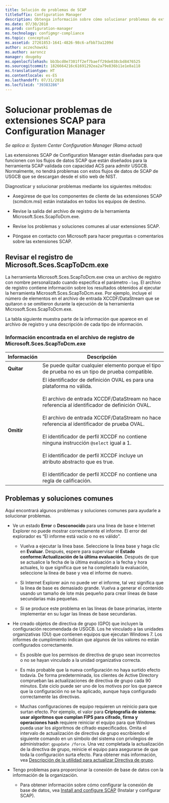 ```yaml
---
title: Solución de problemas de SCAP
titleSuffix: Configuration Manager
description: Obtenga información sobre cómo solucionar problemas de extensiones SCAP para Configuration Manager.
ms.date: 07/30/2018
ms.prod: configuration-manager
ms.technology: configmgr-compliance
ms.topic: conceptual
ms.assetid: 27261853-1641-4826-98c6-afbb73a1209d
author: aczechowski
ms.author: aaroncz
manager: dougeby
ms.openlocfilehash: bb3bcd0e7301ff2ef7baeff29de038cbd8476525
ms.sourcegitcommit: 1826664216c61691292ea2a79e836b11e1e8a118
ms.translationtype: HT
ms.contentlocale: es-ES
ms.lasthandoff: 07/31/2018
ms.locfileid: "39383286"
---
```

# <a name="troubleshoot-the-scap-extensions-for-configuration-manager"></a>Solucionar problemas de extensiones SCAP para Configuration Manager

*Se aplica a: System Center Configuration Manager (Rama actual)*

Las extensiones SCAP de Configuration Manager están diseñadas para que funcionen con los flujos de datos SCAP que están diseñados para la herramienta SCAP validada con capacidad ACS para admitir USGCB. Normalmente, no tendrá problemas con estos flujos de datos de SCAP de USGCB que se descargan desde el sitio web de NIST.

Diagnosticar y solucionar problemas mediante los siguientes métodos:  

- Asegúrese de que los componentes de cliente de las extensiones SCAP (scmdcm.msi) están instalados en todos los equipos de destino.  

- Revise la salida del archivo de registro de la herramienta Microsoft.Sces.ScapToDcm.exe.  

- Revise los problemas y soluciones comunes al usar extensiones SCAP.  

- Póngase en contacto con Microsoft para hacer preguntas o comentarios sobre las extensiones SCAP.



## <a name="review-microsoftscesscaptodcmexe-log"></a>Revisar el registro de Microsoft.Sces.ScapToDcm.exe

La herramienta Microsoft.Sces.ScapToDcm.exe crea un archivo de registro con nombre personalizado cuando especifica el parámetro `–log`. El archivo de registro contiene información sobre los resultados obtenidos al ejecutar la herramienta Microsoft.Sces.ScapToDcm.exe. Por ejemplo, incluye el número de elementos en el archivo de entrada XCCDF/DataStream que se quitaron o se omitieron durante la ejecución de la herramienta Microsoft.Sces.ScapToDcm.exe.

La tabla siguiente muestra parte de la información que aparece en el archivo de registro y una descripción de cada tipo de información.

### <a name="information-found-in-the-microsoftscesscaptodcmexe-log-file"></a>Información encontrada en el archivo de registro de Microsoft.Sces.ScapToDcm.exe

| Información | Descripción |
| --- | --- |
| **Quitar** | Se puede quitar cualquier elemento porque el tipo de prueba no es un tipo de prueba compatible. |
| **Omitir** | El identificador de definición OVAL es para una plataforma no válida. </br> </br> El archivo de entrada XCCDF/DataStream no hace referencia al identificador de definición OVAL.</br> </br> El archivo de entrada XCCDF/DataStream no hace referencia al identificador de prueba OVAL. </br> </br> El identificador de perfil XCCDF no contiene ninguna instrucción `@select` igual a 1. </br> </br> El identificador de perfil XCCDF incluye un atributo abstracto que es true. </br> </br> El identificador de perfil XCCDF no contiene una regla de calificación.|



## <a name="common-problems-and-solutions"></a>Problemas y soluciones comunes

Aquí encontrará algunos problemas y soluciones comunes para ayudarle a solucionar problemas.

- Ve un estado **Error** o **Desconocido** para una línea de base e Internet Explorer no puede mostrar correctamente el informe. El error del explorador es “El informe está vacío o no es válido”.  

     - Vuelva a ejecutar la línea base. Seleccione la línea base y haga clic en **Evaluar**. Después, espere para supervisar el **Estado conforme**/**Actualización de la última evaluación**. Después de que se actualice la fecha de la última evaluación a la fecha y hora actuales, lo que significa que se ha completado la evaluación, seleccione la línea de base y vea el informe de nuevo.  

     - Si Internet Explorer aún no puede ver el informe, tal vez significa que la línea de base es demasiado grande. Vuelva a generar el contenido usando un tamaño de lote más pequeño para crear líneas de base secundarias más pequeñas.  

     - Si se produce este problema en las líneas de base primarias, intente implementar en su lugar las líneas de base secundarias.  

- He creado objetos de directiva de grupo (GPO) que incluyen la configuración recomendada de USGCB. Los he vinculado a las unidades organizativas (OU) que contienen equipos que ejecutan Windows 7. Los informes de cumplimiento indican que algunos de los valores no están configurados correctamente.  

     - Es posible que los permisos de directiva de grupo sean incorrectos o no se hayan vinculado a la unidad organizativa correcta.  

     - Es más probable que la nueva configuración no haya surtido efecto todavía. De forma predeterminada, los clientes de Active Directory comprueban las actualizaciones de directiva de grupo cada 90 minutos. Este ciclo puede ser uno de los motivos por los que parece que la configuración no se ha aplicado, aunque haya configurado correctamente las directivas.  

     - Muchas configuraciones de equipo requieren un reinicio para que surtan efecto. Por ejemplo, el valor para **Criptografía de sistema: usar algoritmos que cumplan FIPS para cifrado, firma y operaciones hash** requiere reiniciar el equipo para que Windows pueda usar los algoritmos de cifrado especificados. Omita el intervalo de actualización de directiva de grupo escribiendo el siguiente comando en un símbolo del sistema con privilegios de administrador: `gpupdate /force`. Una vez completada la actualización de la directiva de grupo, reinicie el equipo para asegurarse de que toda la configuración surta efecto. Para obtener más información, vea [Descripción de la utilidad para actualizar Directiva de grupo](https://support.microsoft.com/help/298444).

- Tengo problemas para proporcionar la conexión de base de datos con la información de la organización.  

     - Para obtener información sobre cómo configurar la conexión de base de datos, vea [Install and configure SCAP](/sccm/compliance/plan-design/scap/install-configure-scap) (Instalar y configurar SCAP).  
